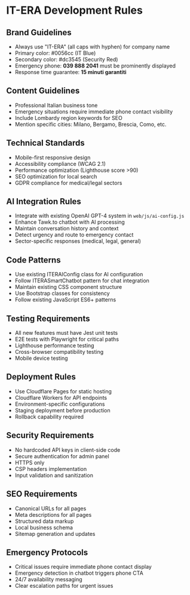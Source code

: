 # IT-ERA Development Rules

## Brand Guidelines
- Always use "IT-ERA" (all caps with hyphen) for company name
- Primary color: #0056cc (IT Blue)
- Secondary color: #dc3545 (Security Red)
- Emergency phone: **039 888 2041** must be prominently displayed
- Response time guarantee: **15 minuti garantiti**

## Content Guidelines
- Professional Italian business tone
- Emergency situations require immediate phone contact visibility
- Include Lombardy region keywords for SEO
- Mention specific cities: Milano, Bergamo, Brescia, Como, etc.

## Technical Standards
- Mobile-first responsive design
- Accessibility compliance (WCAG 2.1)
- Performance optimization (Lighthouse score >90)
- SEO optimization for local search
- GDPR compliance for medical/legal sectors

## AI Integration Rules
- Integrate with existing OpenAI GPT-4 system in `web/js/ai-config.js`
- Enhance Tawk.to chatbot with AI processing
- Maintain conversation history and context
- Detect urgency and route to emergency contact
- Sector-specific responses (medical, legal, general)

## Code Patterns
- Use existing ITERAIConfig class for AI configuration
- Follow ITERASmartChatbot pattern for chat integration
- Maintain existing CSS component structure
- Use Bootstrap classes for consistency
- Follow existing JavaScript ES6+ patterns

## Testing Requirements
- All new features must have Jest unit tests
- E2E tests with Playwright for critical paths
- Lighthouse performance testing
- Cross-browser compatibility testing
- Mobile device testing

## Deployment Rules
- Use Cloudflare Pages for static hosting
- Cloudflare Workers for API endpoints
- Environment-specific configurations
- Staging deployment before production
- Rollback capability required

## Security Requirements
- No hardcoded API keys in client-side code
- Secure authentication for admin panel
- HTTPS only
- CSP headers implementation
- Input validation and sanitization

## SEO Requirements
- Canonical URLs for all pages
- Meta descriptions for all pages
- Structured data markup
- Local business schema
- Sitemap generation and updates

## Emergency Protocols
- Critical issues require immediate phone contact display
- Emergency detection in chatbot triggers phone CTA
- 24/7 availability messaging
- Clear escalation paths for urgent issues
